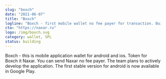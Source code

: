 ```yaml
---
slug: "boxch"
date: "2021-06-07"
title: "Boxch"
logline: "Boxch - first mobile wallet no fee payer for transaction. Built on Solana."
cta: "https://naxar.ru"
logo: /img/boxch.svg
category: wallet, SPL
status: building
---
```


Boxch - this is mobile application wallet for android and ios. Token for Boxch it Naxar. You can send Naxar no fee payer.
The team plans to actively develop the application. The first stable version for android is now available in Google Play.

